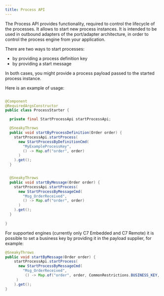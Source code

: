```yaml
---
title: Process API
---
```


The Process API provides functionality, required to control the lifecycle of the processes. It allows to start new process instances.
It is intended to be used in outbound adapters of the port/adapter architecture, in order to control the process engine
from your application.

There are two ways to start processes:
* by providing a process definition key
* by providing a start message

In both cases, you might provide a process payload passed to the started process instance. 

Here is an example of usage:

```java

@Component
@RequiredArgsConstructor
public class ProcessStarter {

  private final StartProcessApi startProcessApi;

  @SneakyThrows
  public void startByProcessDefinition(Order order) {
    startProcessApi.startProcess(
      new StartProcessByDefinitionCmd(
        "MyExampleProcessKey",
        () -> Map.of("order", order)
      )
    ).get();
  }


  @SneakyThrows
  public void startByMessage(Order order) {
    startProcessApi.startProcess(
      new StartProcessByMessageCmd(
        "Msg_OrderReceived",
        () -> Map.of("order", order)
      )
    ).get();
  }
  
}


```

For supported engines (currently only C7 Embedded and C7 Remote) it is possible to set a business key by providing it 
in the payload supplier, for example:
```java
@SneakyThrows
public void startByMessage(Order order) {
    startProcessApi.startProcess(
      new StartProcessByMessageCmd(
        "Msg_OrderReceived",
         () -> Map.of("order", order, CommonRestrictions.BUSINESS_KEY, "businessKey")
     )
    ).get();
}
```
